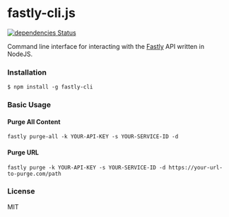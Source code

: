 # fastly-cli.js
[![dependencies Status](https://david-dm.org/ChromaticHQ/fastly-cli/status.svg)](https://david-dm.org/ChromaticHQ/fastly-cli)

Command line interface for interacting with the [Fastly](http://www.fastly.com/) API written in NodeJS.

### Installation

`$ npm install -g fastly-cli`

### Basic Usage
#### Purge All Content
`fastly purge-all -k YOUR-API-KEY -s YOUR-SERVICE-ID -d`

#### Purge URL
`fastly purge -k YOUR-API-KEY -s YOUR-SERVICE-ID -d https://your-url-to-purge.com/path`

### License
MIT

